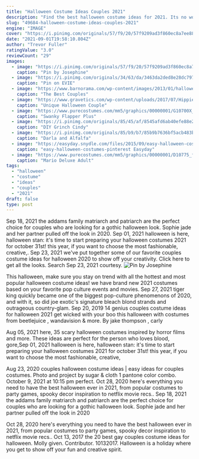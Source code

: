 ```yaml
---
title: "Halloween Costume Ideas Couples 2021"
description: "Find the best halloween costume ideas for 2021. Its no wonder why halloween is such a popular holiday  what other celebration lets you dress up, eat candy, party and enjoy some good-natured"
slug: "49684-halloween-costume-ideas-couples-2021"
engine: "IMAGE"
cover: "https://i.pinimg.com/originals/57/f9/20/57f9209ad3f860ec8a7ee88040c876c5.jpg"
date: "2021-09-01T19:58:10.804Z"
author: "Trevor Fuller"
ratingValue: "3.0"
reviewCount: "29"
images:
  - image: "https://i.pinimg.com/originals/57/f9/20/57f9209ad3f860ec8a7ee88040c876c5.jpg"
    caption: "Pin by Josephine"
  - image: "https://i.pinimg.com/originals/34/63/da/3463da2ded8e28dc7971e734cb507dda.jpg"
    caption: "Pin on EVIE"
  - image: "https://www.barnorama.com/wp-content/images/2013/01/halloween_costumes/34-halloween_costumes.jpg"
    caption: "The Best Couples"
  - image: "https://www.gravetics.com/wp-content/uploads/2017/07/Hippies-couples-costume.jpg"
    caption: "Unique Halloween Couple"
  - image: "https://www.purecostumes.com/mm5/graphics/00000001/G10700X_full_1.jpg"
    caption: "Swanky Flapper Plus"
  - image: "https://i.pinimg.com/originals/85/45/af/8545afd6ab40efe88e2de38ebcd810a5.jpg"
    caption: "DIY Grinch Cindy"
  - image: "https://i.pinimg.com/originals/85/b9/b7/85b9b7636bf5acb483b68ac04b889448.jpg"
    caption: "Darla and Alfalfa"
  - image: "https://easyday.snydle.com/files/2015/09/easy-halloween-costumes-pinterest.jpg"
    caption: "easy-halloween-costumes-pinterest Easyday"
  - image: "https://www.purecostumes.com/mm5/graphics/00000001/D10775_full_1.jpg"
    caption: "Mario Deluxe Adult"
tags:
  - "halloween"
  - "costume"
  - "ideas"
  - "couples"
  - "2021"
draft: false
type: post
---
```


Sep 18, 2021 the addams family matriarch and patriarch are the perfect choice for couples who are looking for a gothic halloween look. Sophie jade and her partner pulled off the look in 2020. Sep 01, 2021 halloween is here, halloween stan: it's time to start preparing your halloween costumes 2021 for october 31st! this year, if you want to choose the most fashionable, creative,. Sep 23, 2021 we've put together some of our favorite couples costume ideas for halloween 2020 to show off your creativity. Click here to get all the looks. Search  Sep 23, 2021 courtesy.
![Pin by Josephine](https://i.pinimg.com/originals/57/f9/20/57f9209ad3f860ec8a7ee88040c876c5.jpg "Pin by Josephine")

This halloween, make sure you stay on trend with all the hottest and most popular halloween costume ideas! we have brand new 2021 costumes based on your favorite pop culture events and movies. Sep 27, 2021 tiger king quickly became one of the biggest pop-culture phenomenons of 2020, and with it, so did joe exotic&#39;s signature bleach blond strands and outrageous country-glam. Sep 20, 2019 14 genius couples costume ideas for halloween 2021 get wicked with your boo this halloween with costumes from beetlejuice , wandavision &amp; more. By jake thompson , carly
<!--inArticleAds-->

<!--galleryOne-->

Aug 05, 2021 here, 35 scary halloween costumes inspired by horror films and more. These ideas are perfect for the person who loves blood, gore,Sep 01, 2021 halloween is here, halloween stan: it's time to start preparing your halloween costumes 2021 for october 31st! this year, if you want to choose the most fashionable, creative,
<!--inArticleAds-->

<!--galleryTwo-->

Aug 23, 2020 couples halloween costume ideas | easy ideas for couples costumes. Photo and project by sugar & cloth 1  pantone color combo.  October 9, 2021 at 10:15 pm perfect. Oct 28, 2020 here's everything you need to have the best halloween ever in 2021, from popular costumes to party games, spooky decor inspiration to netflix movie recs.. Sep 18, 2021 the addams family matriarch and patriarch are the perfect choice for couples who are looking for a gothic halloween look. Sophie jade and her partner pulled off the look in 2020
<!--galleryThree-->

Oct 28, 2020 here's everything you need to have the best halloween ever in 2021, from popular costumes to party games, spooky decor inspiration to netflix movie recs.. Oct 13, 2017 the 20 best gay couples costume ideas for halloween. Molly given. Contributor. 10132017. Halloween is a holiday where you get to show off your fun and creative spirit.